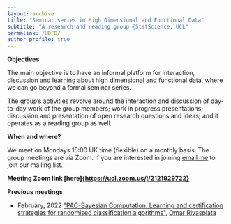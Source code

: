 ```yaml
---
layout: archive
title: "Seminar series in High Dimensional and Functional Data"
subtitle: "A research and reading group @StatScience, UCL"
permalink: /HDFD/
author_profile: true
---
```


**Objectives**

The main objective is to have an informal platform for interaction, discussion and learning about high dimensional and functional data, where we can go beyond a formal seminar series. 

The group’s activities revolve around the interaction and discussion of day-to-day work of the group members; work in progress presentations; discussion and presentation of open research questions and ideas; and it operates as a reading group as well.

**When and where?**

We meet on Mondays 15:00 UK time (flexible) on a monthly basis. The group meetings are via Zoom. If you are interested in joining [email me](mailto:n.hernandez@ucl.ac.uk) to join our mailing list. 

**Meeting Zoom link [here]{https://ucl.zoom.us/j/2121929722}**

**Previous meetings**

- February, 2022 ["PAC-Bayesian Computation: Learning and certification strategies for randomised classification algorithms"](/files/NH_CV.pdf), [Omar Rivasplata](https://www.homepages.ucl.ac.uk/~ucabriv/) 
